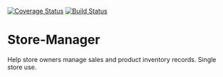 [![Coverage Status](https://coveralls.io/repos/github/eben-k/Store-Manager/badge.svg?branch=ft-get-all-products)](https://coveralls.io/github/eben-k/Store-Manager?branch=ft-get-all-products)
[![Build Status](https://travis-ci.com/eben-k/Store-Manager.svg?branch=ft-get-all-products)](https://travis-ci.com/eben-k/Store-Manager)

# Store-Manager
Help store owners manage sales and product inventory records. Single store use.
